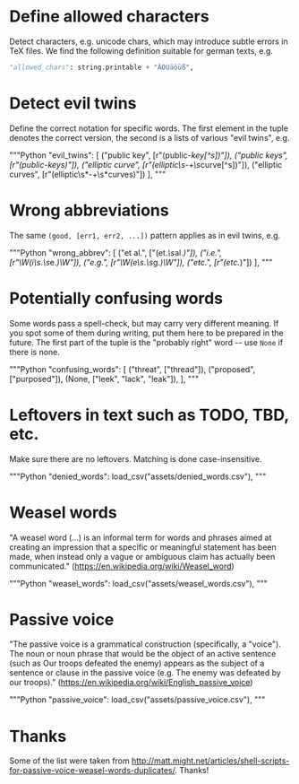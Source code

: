 # Define allowed characters

Detect characters, e.g. unicode chars, which may introduce subtle errors in TeX files.
We find the following definition suitable for german texts, e.g.

```Python
"allowed_chars": string.printable + "ÄÖÜäöüß",
```

# Detect evil twins

Define the correct notation for specific words. The first element in the tuple denotes the correct version,
the second is a lists of various "evil twins", e.g.

"""Python
"evil_twins": [
    ("public key", [r"(public\-*key[^s])"]),
    ("public keys", [r"(public\-*keys)"]),
    ("elliptic curve", [r"(elliptic\s*\-+\s*curve[^s])"]),
    ("elliptic curves", [r"(elliptic\s*\-+\s*curves)"])
],
"""

# Wrong abbreviations

The same `(good, [err1, err2, ...])` pattern applies as in evil twins, e.g.

"""Python
"wrong_abbrev": [
    ("et al.", ["(et\.*\s*al\.*)"]),
    ("i.e.", [r"\W(i\s*\.*\s*e\.*)\W"]),
    ("e.g.", [r"\W(e\s*\.*\s*g\.*)\W"]),
    ("etc.", [r"(etc\.*)"])
],
"""

# Potentially confusing words

Some words pass a spell-check, but may carry very different meaning. If you spot some of them
during writing, put them here to be prepared in the future. The first part of the tuple is the
"probably right" word -- use `None` if there is none.

"""Python
"confusing_words": [
    ("threat", ["thread"]),
    ("proposed", ["purposed"]),
    (None, ["leek", "lack", "leak"]),
],
"""

# Leftovers in text such as TODO, TBD, etc.

Make sure there are no leftovers. Matching is done case-insensitive.

"""Python
"denied_words": load_csv("assets/denied_words.csv"),
"""

# Weasel words

"A weasel word (...) is an informal term for words and phrases aimed at creating an
impression that a specific or meaningful statement has been made, when instead only
a vague or ambiguous claim has actually been communicated." (https://en.wikipedia.org/wiki/Weasel_word)

"""Python
"weasel_words": load_csv("assets/weasel_words.csv"),
"""

# Passive voice

"The passive voice is a grammatical construction (specifically, a "voice"). The noun or noun phrase that
would be the object of an active sentence (such as Our troops defeated the enemy) appears as the subject
of a sentence or clause in the passive voice (e.g. The enemy was defeated by our troops)."
(https://en.wikipedia.org/wiki/English_passive_voice)

"""Python
"passive_voice": load_csv("assets/passive_voice.csv"),
"""

# Thanks

Some of the list were taken from http://matt.might.net/articles/shell-scripts-for-passive-voice-weasel-words-duplicates/. Thanks!
